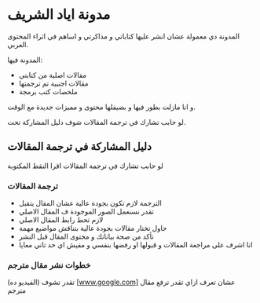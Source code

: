 # مدونة اياد الشريف

المدونة دي معمولة عشان انشر عليها كتاباتي و مذاكرتي و اساهم في اثراء المحتوى العربي.

المدونة فيها:

- مقالات اصلية من كتابتي
- مقالات اجنبية تم ترجمتها
- ملخصات كتب برمجة

و انا مازلت بطور فيها و بضيفلها محتوى و مميزات جديدة مع الوقت.

لو حابب تشارك في ترجمة المقالات شوف دليل المشاركة تحت.

## دليل المشاركة في ترجمة المقالات

لو حابب تشارك في ترجمة المقالات اقرا النقط المكتوبة

### ترجمة المقالات

- الترجمة لازم تكون بجودة عالية عشان المقال يتقبل
- تقدر نسنعمل الصور الموجودة ف المقال الاصلي
- لازم تحط رابط المقال الاصلي
- حاول تختار مقالات بجودة عالية بتناقش مواضيع مهمة
- تأكد من صحة بياناتك و محتوى المقال قبل النشر
- انا اشرف على مراجعة المقالات و قبولها او رفضها بنفسي و مفيش اي حد تاني معايا

### خطوات نشر مقال مترجم

تقدر تشوف (الفيديو ده) [www.google.com] عشان تعرف ازاي تقدر ترفع مقال مترجم
